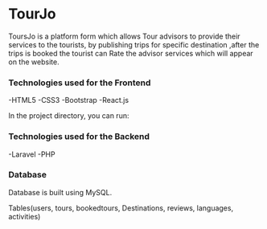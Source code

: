 # TourJo

ToursJo is a platform form which allows Tour advisors to provide their services to the tourists, by publishing trips for specific destination ,after the trips is booked the tourist can Rate the advisor services which will appear on the website.
 

### Technologies used for the Frontend

-HTML5
-CSS3
-Bootstrap
-React.js

In the project directory, you can run:

### Technologies used for the Backend

-Laravel
-PHP

### Database

Database is built using MySQL.

Tables(users, tours, bookedtours, Destinations, reviews, languages, activities)
